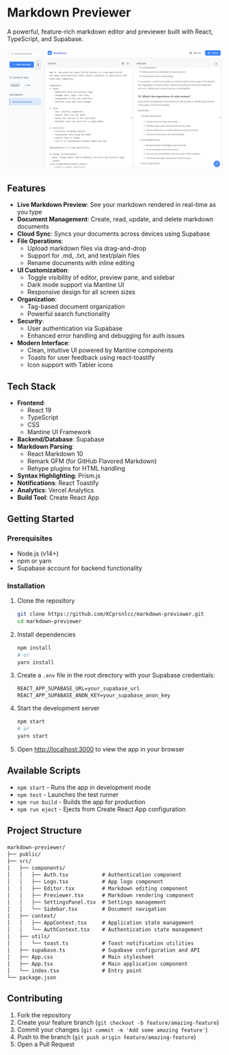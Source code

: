 # Markdown Previewer

A powerful, feature-rich markdown editor and previewer built with React, TypeScript, and Supabase.

![Markdown Previewer Screenshot](./public/image.png)

## Features

- **Live Markdown Preview**: See your markdown rendered in real-time as you type
- **Document Management**: Create, read, update, and delete markdown documents
- **Cloud Sync**: Syncs your documents across devices using Supabase
- **File Operations**: 
  - Upload markdown files via drag-and-drop
  - Support for .md, .txt, and text/plain files
  - Rename documents with inline editing
- **UI Customization**:
  - Toggle visibility of editor, preview pane, and sidebar
  - Dark mode support via Mantine UI
  - Responsive design for all screen sizes
- **Organization**:
  - Tag-based document organization
  - Powerful search functionality
- **Security**:
  - User authentication via Supabase
  - Enhanced error handling and debugging for auth issues
- **Modern Interface**:
  - Clean, intuitive UI powered by Mantine components
  - Toasts for user feedback using react-toastify
  - Icon support with Tabler icons

## Tech Stack

- **Frontend**: 
  - React 19
  - TypeScript
  - CSS
  - Mantine UI Framework
- **Backend/Database**: Supabase
- **Markdown Parsing**: 
  - React Markdown 10
  - Remark GFM (for GitHub Flavored Markdown)
  - Rehype plugins for HTML handling
- **Syntax Highlighting**: Prism.js
- **Notifications**: React Toastify
- **Analytics**: Vercel Analytics
- **Build Tool**: Create React App

## Getting Started

### Prerequisites

- Node.js (v14+)
- npm or yarn
- Supabase account for backend functionality

### Installation

1. Clone the repository
   ```bash
   git clone https://github.com/KCprsnlcc/markdown-previewer.git
   cd markdown-previewer
   ```

2. Install dependencies
   ```bash
   npm install
   # or
   yarn install
   ```

3. Create a `.env` file in the root directory with your Supabase credentials:
   ```
   REACT_APP_SUPABASE_URL=your_supabase_url
   REACT_APP_SUPABASE_ANON_KEY=your_supabase_anon_key
   ```

4. Start the development server
   ```bash
   npm start
   # or
   yarn start
   ```

5. Open [http://localhost:3000](http://localhost:3000) to view the app in your browser

## Available Scripts

- `npm start` - Runs the app in development mode
- `npm test` - Launches the test runner
- `npm run build` - Builds the app for production
- `npm run eject` - Ejects from Create React App configuration

## Project Structure

```
markdown-previewer/
├── public/
├── src/
│   ├── components/
│   │   ├── Auth.tsx           # Authentication component
│   │   ├── Logo.tsx           # App logo component
│   │   ├── Editor.tsx         # Markdown editing component
│   │   ├── Previewer.tsx      # Markdown rendering component
│   │   ├── SettingsPanel.tsx  # Settings management
│   │   └── Sidebar.tsx        # Document navigation
│   ├── context/
│   │   ├── AppContext.tsx     # Application state management
│   │   └── AuthContext.tsx    # Authentication state management
│   ├── utils/
│   │   └── toast.ts           # Toast notification utilities
│   ├── supabase.ts            # Supabase configuration and API
│   ├── App.css                # Main stylesheet
│   ├── App.tsx                # Main application component
│   └── index.tsx              # Entry point
└── package.json
```

## Contributing

1. Fork the repository
2. Create your feature branch (`git checkout -b feature/amazing-feature`)
3. Commit your changes (`git commit -m 'Add some amazing feature'`)
4. Push to the branch (`git push origin feature/amazing-feature`)
5. Open a Pull Request

